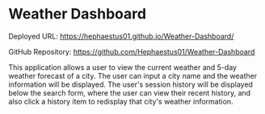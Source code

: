 # Weather Dashboard

Deployed URL: https://hephaestus01.github.io/Weather-Dashboard/

GitHub Repository: https://github.com/Hephaestus01/Weather-Dashboard

This application allows a user to view the current weather and 5-day weather forecast of a city. The user can input a city name and the weather information will be displayed. The user's session history will be displayed below the search form, where the user can view their recent history, and also click a history item to redisplay that city's weather information.